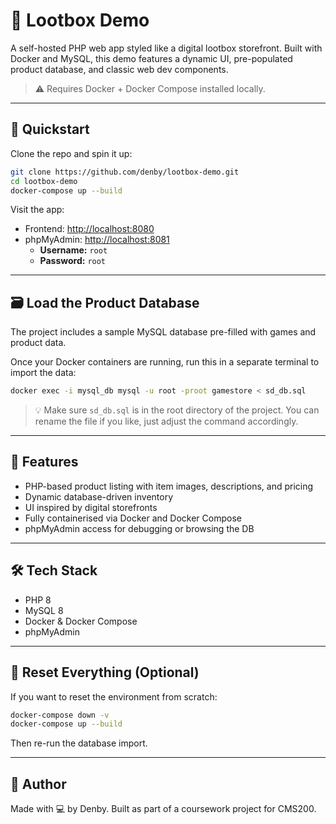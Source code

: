 # 🎁 Lootbox Demo

A self-hosted PHP web app styled like a digital lootbox storefront. Built with Docker and MySQL, this demo features a dynamic UI, pre-populated product database, and classic web dev components.

> ⚠️ Requires Docker + Docker Compose installed locally.

---

## 🚀 Quickstart

Clone the repo and spin it up:

```bash
git clone https://github.com/denby/lootbox-demo.git
cd lootbox-demo
docker-compose up --build
```

Visit the app:

- Frontend: [http://localhost:8080](http://localhost:8080)
- phpMyAdmin: [http://localhost:8081](http://localhost:8081)
  - **Username:** `root`
  - **Password:** `root`

---

## 🗃️ Load the Product Database

The project includes a sample MySQL database pre-filled with games and product data.

Once your Docker containers are running, run this in a separate terminal to import the data:

```bash
docker exec -i mysql_db mysql -u root -proot gamestore < sd_db.sql
```

> 💡 Make sure `sd_db.sql` is in the root directory of the project. You can rename the file if you like, just adjust the command accordingly.

---

## 🧪 Features

- PHP-based product listing with item images, descriptions, and pricing
- Dynamic database-driven inventory
- UI inspired by digital storefronts
- Fully containerised via Docker and Docker Compose
- phpMyAdmin access for debugging or browsing the DB

---

## 🛠 Tech Stack

- PHP 8
- MySQL 8
- Docker & Docker Compose
- phpMyAdmin

---

## 🧼 Reset Everything (Optional)

If you want to reset the environment from scratch:

```bash
docker-compose down -v
docker-compose up --build
```

Then re-run the database import.

---

## 👋 Author

Made with 💻 by Denby. Built as part of a coursework project for CMS200.
